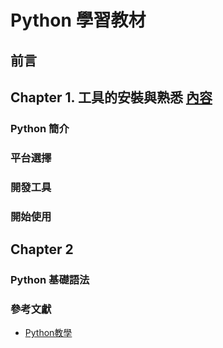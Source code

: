 # Python 學習教材

## 前言

## Chapter 1. 工具的安裝與熟悉 [內容](ch1/README.md)
### Python 簡介
### 平台選擇
### 開發工具
### 開始使用

## Chapter 2
### Python 基礎語法


### 參考文獻
+ [Python教學](https://www.learncodewithmike.com/2019/11/python46.html)
